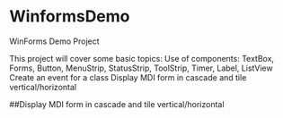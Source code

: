 # WinformsDemo
WinForms Demo Project

This project will cover some basic topics:
Use of components: TextBox, Forms, Button, MenuStrip, StatusStrip, ToolStrip, Timer, Label, ListView
Create an event for a class 
Display MDI form in cascade and tile vertical/horizontal

##Display MDI form in cascade and tile vertical/horizontal 
